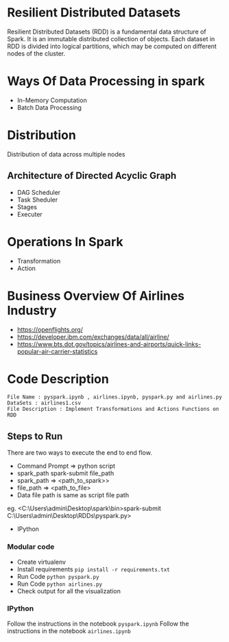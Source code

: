 
#  Resilient Distributed Datasets
Resilient Distributed Datasets (RDD) is a fundamental data structure of Spark. It is an immutable distributed collection of objects. Each dataset in RDD is divided into logical partitions, which may be computed on different nodes of the cluster.

# Ways Of Data Processing in spark
- In-Memory Computation
- Batch Data Processing

    
# Distribution 
Distribution of data across multiple nodes

## Architecture of Directed Acyclic Graph

- DAG Scheduler
- Task Sheduler
- Stages
- Executer

# Operations In Spark
- Transformation
- Action

# Business Overview Of Airlines Industry

- https://openflights.org/
- https://developer.ibm.com/exchanges/data/all/airline/
- https://www.bts.dot.gov/topics/airlines-and-airports/quick-links-popular-air-carrier-statistics

 
# Code Description
    File Name : pyspark.ipynb , airlines.ipynb, pyspark.py and airlines.py
    DataSets : airlines1.csv
    File Description : Implement Transformations and Actions Functions on RDD
    
## Steps to Run
There are two ways to execute the end to end flow.
- Command Prompt => python script
- spark_path spark-submit file_path
- spark_path => <path_to_spark>>
- file_path => <path_to_file>
- Data file path is same as script file path

eg. <C:\Users\admin\Desktop\spark\bin>spark-submit C:\Users\admin\Desktop\RDDs\pyspark.py>


- IPython

### Modular code
- Create virtualenv
- Install requirements `pip install -r requirements.txt`
- Run Code `python pyspark.py`
- Run Code `python airlines.py`
- Check output for all the visualization
### IPython
Follow the instructions in the notebook `pyspark.ipynb`
Follow the instructions in the notebook `airlines.ipynb`

 
